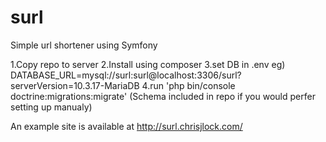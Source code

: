 # surl
Simple url shortener using Symfony

1.Copy repo to server
2.Install using composer
3.set DB in .env eg) DATABASE_URL=mysql://surl:surl@localhost:3306/surl?serverVersion=10.3.17-MariaDB
4.run 'php bin/console doctrine:migrations:migrate'
(Schema included in repo if you would perfer setting up manualy)

An example site is available at http://surl.chrisjlock.com/

